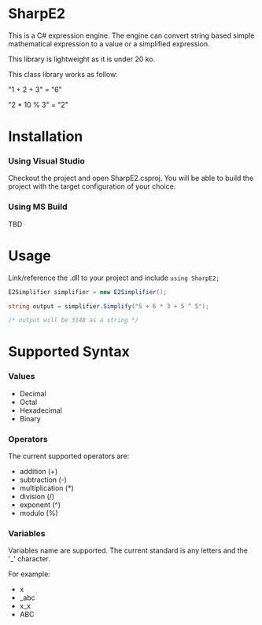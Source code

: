 # SharpE2
This is a C# expression engine. The engine can convert string based simple mathematical expression to a value or a simplified expression.

This library is lightweight as it is under 20 ko.

This class library works as follow:

"1 + 2 + 3" = "6"

"2 * 10 % 3" = "2"

# Installation
### Using Visual Studio
Checkout the project and open SharpE2.csproj. You will be able to build the project with the target configuration of your choice.

### Using MS Build
TBD

# Usage
Link/reference the .dll to your project and include `using SharpE2;`

```csharp
E2Simplifier simplifier = new E2Simplifier();

string output = simplifier.Simplify("5 + 6 * 3 + 5 ^ 5");

/* output will be 3148 as a string */
```

# Supported Syntax
### Values
- Decimal
- Octal
- Hexadecimal
- Binary
### Operators
The current supported operators are:
- addition (+)
- subtraction (-)
- multiplication (*)
- division (/)
- exponent (^)
- modulo (%)
### Variables
Variables name are supported. The current standard is any letters and the '_' character.

For example:
- x
- _abc
- x_x
- ABC
